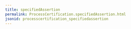 ```yaml
---
title: specifiedAssertion
permalink: ProcessCertification.specifiedAssertion.html
jsonid: processcertification_specifiedassertion
---
```


